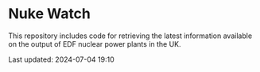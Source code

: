 # Nuke Watch

This repository includes code for retrieving the latest information available on the output of EDF nuclear power plants in the UK.

Last updated: 2024-07-04 19:10